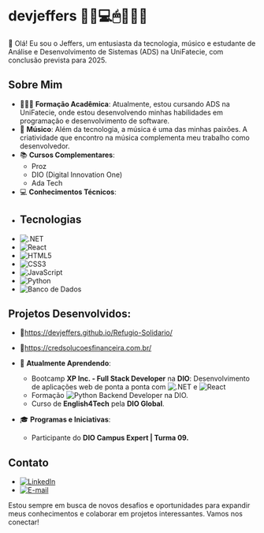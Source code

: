 # devjeffers 👨‍💻💻🖱🎸🎹🎵

👋 Olá! Eu sou o Jeffers, um entusiasta da tecnologia, músico e estudante de Análise e Desenvolvimento de Sistemas (ADS) na UniFatecie, com conclusão prevista para 2025.

## Sobre Mim
- 👨🏽‍🎓 **Formação Acadêmica**: Atualmente, estou cursando ADS na UniFatecie, onde estou desenvolvendo minhas habilidades em programação e desenvolvimento de software.
- 🎵 **Músico**: Além da tecnologia, a música é uma das minhas paixões. A criatividade que encontro na música complementa meu trabalho como desenvolvedor.
- 📚 **Cursos Complementares**: 
  - Proz
  - DIO (Digital Innovation One)
  - Ada Tech
- 💻 **Conhecimentos Técnicos**:
- ## Tecnologias
- ![.NET](https://img.shields.io/badge/-_NET-512BD4?logo=dotnet&logoColor=white&style=flat-square)
- ![React](https://img.shields.io/badge/-React-61DAFB?logo=react&logoColor=white&style=flat-square)
- ![HTML5](https://img.shields.io/badge/-HTML5-E34F26?logo=html5&logoColor=white&style=flat-square)
- ![CSS3](https://img.shields.io/badge/-CSS3-1572B6?logo=css3&logoColor=white&style=flat-square)
- ![JavaScript](https://img.shields.io/badge/-JavaScript-F7DF1E?logo=javascript&logoColor=black&style=flat-square)
- ![Python](https://img.shields.io/badge/-Python-3776AB?logo=python&logoColor=white&style=flat-square)
- ![Banco de Dados](https://img.shields.io/badge/-Banco_de_Dados-4479A1?logo=database&logoColor=white&style=flat-square)

## Projetos Desenvolvidos:
- 🔗https://devjeffers.github.io/Refugio-Solidario/
- 🔗https://credsolucoesfinanceira.com.br/

- 🌱 **Atualmente Aprendendo**:
  - Bootcamp **XP Inc. - Full Stack Developer** na **DIO**: Desenvolvimento de aplicações web de ponta a ponta com
![.NET](https://img.shields.io/badge/-_NET-512BD4?logo=dotnet&logoColor=white&style=flat-square) e
![React](https://img.shields.io/badge/-React-61DAFB?logo=react&logoColor=white&style=flat-square)
  - Formação ![Python](https://img.shields.io/badge/-Python-3776AB?logo=python&logoColor=white&style=flat-square) Backend Developer na DIO.
  - Curso de **English4Tech** pela **DIO Global**.
- 🎓 **Programas e Iniciativas**:
  - Participante do **DIO Campus Expert | Turma 09.**

## Contato

- [![LinkedIn](https://img.shields.io/badge/-LinkedIn-blue?logo=linkedin&logoColor=white&style=flat-square)](https://www.linkedin.com/in/dev-jeffers/)
- [![E-mail](https://img.shields.io/badge/-Email-red?logo=gmail&logoColor=white&style=flat-square)](mailto:devsfull.jefferson@gmail.com)

Estou sempre em busca de novos desafios e oportunidades para expandir meus conhecimentos e colaborar em projetos interessantes. Vamos nos conectar!


<!---
devjeffers/devjeffers is a ✨ special ✨ repository because its `README.md` (this file) appears on your GitHub profile.
You can click the Preview link to take a look at your changes.
--->
